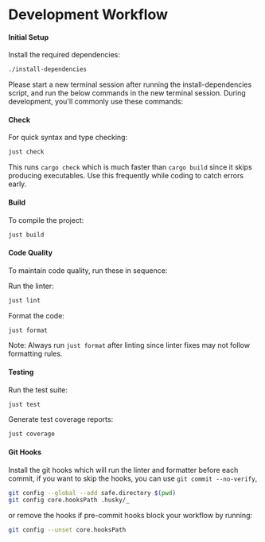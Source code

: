 # Development Workflow

#### Initial Setup

Install the required dependencies:

```bash
./install-dependencies
```

Please start a new terminal session after running the install-dependencies script, and run the below commands in the new
terminal session. During development, you'll commonly use these commands:

#### Check

For quick syntax and type checking:

```bash
just check
```

This runs `cargo check` which is much faster than `cargo build` since it skips producing executables. Use this
frequently while coding to catch errors early.

#### Build

To compile the project:

```bash
just build
```

#### Code Quality

To maintain code quality, run these in sequence:

Run the linter:

```bash
just lint
```

Format the code:

```bash
just format
```

Note: Always run `just format` after linting since linter fixes may not follow formatting rules.

#### Testing

Run the test suite:

```bash
just test
```

Generate test coverage reports:

```bash
just coverage
```

#### Git Hooks

Install the git hooks which will run the linter and formatter before each commit, if you want to skip the hooks, you can
use `git commit --no-verify`,

```bash
git config --global --add safe.directory $(pwd)
git config core.hooksPath .husky/_
```

or remove the hooks if pre-commit hooks block your workflow by running:

```bash
git config --unset core.hooksPath
```
